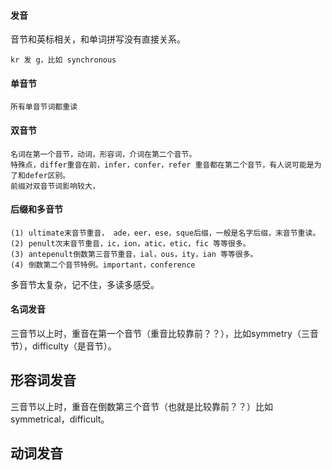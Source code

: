 #### 发音

音节和英标相关，和单词拼写没有直接关系。

```
kr 发 g，比如 synchronous
```

#### 单音节
```
所有单音节词都重读
```

#### 双音节
```
名词在第一个音节，动词，形容词，介词在第二个音节。
特殊点，differ重音在前，infer，confer，refer 重音都在第二个音节，有人说可能是为了和defer区别。
前缀对双音节词影响较大，
```

#### 后缀和多音节
```
(1) ultimate末音节重音， ade，eer，ese，sque后缀，一般是名字后缀，末音节重读。
(2) penult次末音节重音，ic，ion，atic，etic，fic 等等很多。
(3) antepenult倒数第三音节重音，ial，ous，ity，ian 等等很多。
(4) 倒数第二个音节特例。important，conference
```
多音节太复杂，记不住，多读多感受。

#### 名词发音
三音节以上时，重音在第一个音节（重音比较靠前？？），比如symmetry（三音节），difficulty（是音节）。

## 形容词发音
三音节以上时，重音在倒数第三个音节（也就是比较靠前？？）比如symmetrical，difficult。

## 动词发音
